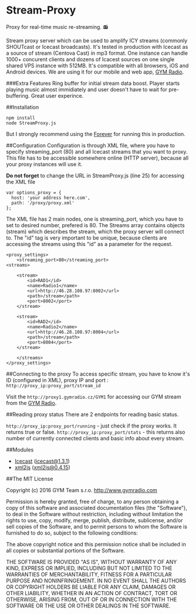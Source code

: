 # Stream-Proxy
Proxy for real-time music re-streaming. :radio:

Stream proxy server which can be used to amplify ICY streams (commonly SHOUTcast or Icecast broadcasts).
It's tested in production with Icecast as a source of stream (Centova Cast) in mp3 format. One instance can handle 1000+ concurent clients and dozens of Icacest sources on one single shared VPS instance with 512MB. It's compatible with all browsers, iOS and Android devices. We are using it for our mobile and web app, [GYM Radio](http://www.gymradio.com).

###Extra Features
Ring buffer for initial stream data boost. Player starts playing music almost immidiately and user doesn't have to wait for pre-buffering. Great user experince.

##Installation

```
npm install
node StreamProxy.js
```
But I strongly recommend using the [Forever](https://github.com/foreverjs/forever) for running this in production.


##Configuration
Configuration is through XML file, where you have to specify streaming_port (80) and all Icecast streams that you want to proxy.
This file has to be accessible somewhere online (HTTP server), because all your proxy instances will use it.

**Do not forget** to change the URL in StreamProxy.js (line 25) for accessing the XML file
```
var options_proxy = {
  host: 'your address here.com',
  path: '/proxy/proxy.xml'
};
```

The XML file has 2 main nodes, one is streaming_port, which you have to set to desired number, prefered is 80.
The Streams array contains objects (stream) which describes the stream, which the proxy server will connect to. The "id" tag is very important to be unique, because clients are accessing the streams using this "id" as a parameter for the request.

```
<proxy_settings>
	<streaming_port>80</streaming_port>
<streams>

	<stream>
		<id>RAD1</id>
		<name>Radio1</name>
		<url>http://46.28.108.97:8002</url>
		<path>/stream</path>
		<port>8002</port>
	</stream>

	<stream>
		<id>RAD2</id>
		<name>Radio2</name>
		<url>http://46.28.108.97:8004</url>
		<path>/stream</path>
		<port>8004</port>
	</stream>
	
	</streams>
</proxy_settings>
```

##Connecting to the proxy
To access specific stream, you have to know it's ID (configured in XML), proxy IP and port : ``` http://proxy_ip:proxy_port/stream_id ```

Visit the ``` http://proxy1.gymradio.cz/GYM1 ``` for accessing our GYM stream from the [GYM Radio](http://www.gymradio.com).

##Reading proxy status
There are 2 endpoints for reading basic status.

``` http://proxy_ip:proxy_port/running ``` - just check if the proxy works. It returns true or false.
``` http://proxy_ip:proxy_port/stats ``` - this returns also number of currently connected clients and basic info about every stream.

##Modules
* [Icecast](https://github.com/TooTallNate/node-icy) (icecast@1.3.1)
* [xml2js](https://github.com/Leonidas-from-XIV/node-xml2js) (xml2js@0.4.15) 


##The MIT License

Copyright (c) 2016 GYM Team s.r.o. http://www.gymradio.com

Permission is hereby granted, free of charge, to any person obtaining a copy
of this software and associated documentation files (the "Software"), to deal
in the Software without restriction, including without limitation the rights
to use, copy, modify, merge, publish, distribute, sublicense, and/or sell
copies of the Software, and to permit persons to whom the Software is
furnished to do so, subject to the following conditions:

The above copyright notice and this permission notice shall be included in
all copies or substantial portions of the Software.

THE SOFTWARE IS PROVIDED "AS IS", WITHOUT WARRANTY OF ANY KIND, EXPRESS OR
IMPLIED, INCLUDING BUT NOT LIMITED TO THE WARRANTIES OF MERCHANTABILITY,
FITNESS FOR A PARTICULAR PURPOSE AND NONINFRINGEMENT. IN NO EVENT SHALL THE
AUTHORS OR COPYRIGHT HOLDERS BE LIABLE FOR ANY CLAIM, DAMAGES OR OTHER
LIABILITY, WHETHER IN AN ACTION OF CONTRACT, TORT OR OTHERWISE, ARISING FROM,
OUT OF OR IN CONNECTION WITH THE SOFTWARE OR THE USE OR OTHER DEALINGS IN
THE SOFTWARE.
